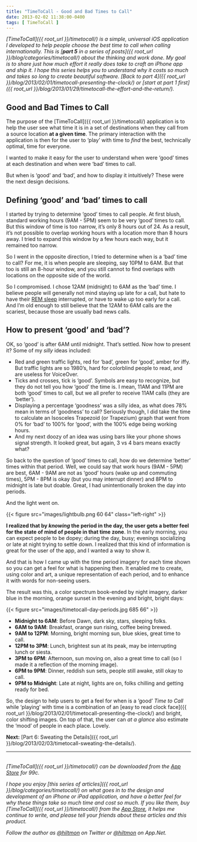 ```yaml
---
title: "TimeToCall - Good and Bad Times to Call"
date: 2013-02-02 11:38:00-0400
tags: [ TimeToCall ]
---
```


*[TimeToCall]({{ root_url }}/timetocall/) is a simple, universal iOS application I developed to help people choose the best time to call when calling internationally. This is [**part 5** in a series of posts]({{ root_url }}/blog/categories/timetocall/) about the thinking and work done. My goal is to share just how much effort it really does take to craft an iPhone app and ship it. I hope this series helps you to understand why it costs so much and takes so long to create beautiful software. [Back to part 4]({{ root_url }}/blog/2013/02/01/timetocall-presenting-the-clock/) or [start at part 1 first]({{ root_url }}/blog/2013/01/29/timetocall-the-effort-and-the-return/).*

## Good and Bad Times to Call

The purpose of the [TimeToCall]({{ root_url }}/timetocall/) application is to help the user see what time it is in a set of destinations when they call from a source location **at a given time**. The primary interaction with the application is then for the user to ‘play’ with time to *find* the best, technically optimal, time for everyone.

I wanted to make it easy for the user to understand when were ‘good’ times at each destination and when were ‘bad’ times to call.

But when is ‘good’ and ‘bad’, and how to display it intuitively? These were the next design decisions.

## Defining ‘good’ and ‘bad’ times to call

I started by trying to determine ‘good’ times to call people. At first blush, standard working hours (9AM - 5PM) seem to be very ‘good’ times to call. But this window of time is too narrow, it’s only 8 hours out of 24. As a result, it’s not possible to overlap working hours with a location more than 8 hours away. I tried to expand this window by a few hours each way, but it remained too narrow.

So I went in the opposite direction, I tried to determine when is a ‘bad’ time to call? For me, it is when people are sleeping, say 10PM to 6AM. But that too is still an 8-hour window, and you still cannot to find overlaps with locations on the opposite side of the world. 

So I compromised. I chose 12AM (midnight) to 6AM as the ‘bad’ time. I believe people will generally not mind staying up late for a call, but hate to have their [REM sleep](http://en.wikipedia.org/wiki/Rapid_eye_movement_sleep) interrupted, or have to wake up too early for a call. And I’m old enough to still believe that the 12AM to 6AM calls are the scariest, because those are usually bad news calls.

## How to present ‘good’ and ‘bad’?

OK, so ‘good’ is after 6AM until midnight. That’s settled. Now how to present it? Some of my *silly* ideas included:

* Red and green traffic lights, red for ‘bad’, green for ‘good’, amber for iffy. But traffic lights are so 1980’s, hard for colorblind people to read, and are useless for VoiceOver.
* Ticks and crosses, tick is ‘good’. Symbols are easy to recognize, but they do not tell you how ‘good’ the time is. I mean, 11AM and 11PM are both ‘good’ times to call, but we all prefer to receive 11AM calls (they are ‘better’).
* Displaying a percentage ‘goodness’ was a silly idea, as what does 78% mean in terms of ‘goodness’ to call? Seriously though, I did take the time to calculate an Isosceles Trapezoid (or Trapezium) graph that went from 0% for ‘bad’ to 100% for ‘good’, with the 100% edge being working hours.
* And my next doozy of an idea was using bars like your phone shows signal strength. It looked great, but again, 3 vs 4 bars means exactly what?

So back to the question of ‘good’ times to call, how do we determine ‘better’ times within that period. Well, we could say that work hours (9AM - 5PM) are best, 6AM - 9AM are not as ‘good’ hours (wake up and commuting times), 5PM - 8PM is okay (but you may interrupt dinner) and 8PM to midnight is late but doable. Great, I had unintentionally broken the day into periods.

And the light went on.

{{< figure src="images/lightbulb.png 60 64" class="left-right" >}}

**I realized that by *knowing* the period in the day, the user gets a better feel for the state of mind of people in that time zone**. In the early morning, you can expect people to be dopey; during the day, busy; evenings socializing or late at night trying to settle down. I realized that this kind of information is great for the user of the app, and I wanted a way to show it.

And that is how I came up with the time period imagery for each time shown so you can get a feel for what is happening then. It enabled me to create, using color and art, a unique representation of each period, and to enhance it with words for non-seeing users.

The result was this, a color spectrum book-ended by night imagery, darker blue in the morning, orange sunset in the evening and bright, bright days:

{{< figure src="images/timetocall-day-periods.jpg 685 66" >}}

* **Midnight to 6AM**: Before Dawn, dark sky, stars, sleeping folks.
* **6AM to 9AM**: Breakfast, orange sun rising, coffee being brewed.
* **9AM to 12PM**: Morning, bright morning sun, blue skies, great time to call.
* **12PM to 3PM**: Lunch, brightest sun at its peak, may be interrupting lunch or siesta.
* **3PM to 6PM**: Afternoon, sun moving on, also a great time to call (so I made it a reflection of the morning image).
* **6PM to 9PM**: Dinner, reddish sun sets, people still awake, still okay to call.
* **9PM to Midnight**: Late at night, lights are on, folks chilling and getting ready for bed.

So, the design to help users to get a feel for when is a ‘good’ *Time to Call* while ‘playing’ with time is a combination of an [easy to read clock face]({{ root_url }}/blog/2013/02/01/timetocall-presenting-the-clock/) and bright, color shifting images. On top of that, the user can *at a glance* also estimate the ‘mood’ of people in each place. Lovely.

**Next:** [Part 6: Sweating the Details]({{ root_url }}/blog/2013/02/03/timetocall-sweating-the-details/).

---
&nbsp;  
*[TimeToCall]({{ root_url }}/timetocall/) can be downloaded from the [App Store](https://itunes.apple.com/us/app/timetocall/id596429979?ls=1&mt=8) for 99c.*

*I hope you enjoy [this series of articles]({{ root_url }}/blog/categories/timetocall/) on what goes in to the design and development of an iPhone or iPad application, and have a better feel for why these things take so much time and cost so much. If you like them, buy [TimeToCall]({{ root_url }}/timetocall/) from the [App Store](https://itunes.apple.com/us/app/timetocall/id596429979?ls=1&mt=8), it helps me continue to write, and please tell your friends about these articles and this product.*

*Follow the author as [@hiltmon](https://twitter.com/hiltmon) on Twitter or [@hiltmon](http://alpha.app.net/hiltmon) on App.Net.*
